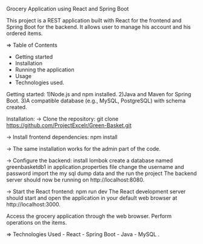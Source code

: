 Grocery Application using React and Spring Boot

This project is a REST application built with React for the frontend and Spring Boot for the backend. It allows user to manage his account and his ordered items.

=> Table of Contents
  - Getting started
  - Installation
  - Running the application
  - Usage
  - Technologies used\.

Getting started:
1)Node.js and npm installed.
2)Java and Maven for Spring Boot.
3)A compatible database (e.g., MySQL, PostgreSQL) with schema created.

Installation:
-> Clone the repository:
  git clone https://github.com/ProjectExcelr/Green-Basket.git

  -> Install frontend dependencies:
  npm install

  -> The same installation works for the admin part of the code.

  -> Configure the backend:
  install lombok 
  create a database named greenbasketdb1 
  in application.properties file change the username and password
  import the my sql dump data and the run the project
  The backend server should now be running on http://localhost:8080.

-> Start the React frontend:
  npm run dev
  The React development server should start and open the application in your default web browser at http://localhost:3000.

  Access the grocery application through the web browser. Perform operations on the items.

  => Technologies Used
      - React
      - Spring Boot
      - Java
      - MySQL \.
